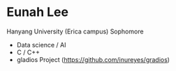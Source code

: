 Eunah Lee
======

Hanyang University (Erica campus) Sophomore
 * Data science / AI
 * C / C++
 * gladios Project (https://github.com/inureyes/gradios)